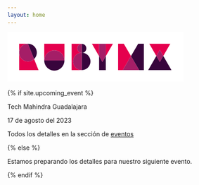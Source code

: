 ```yaml
---
layout: home
---
```


![](/images/full-light-color.png)

{% if site.upcoming_event %}

Tech Mahindra Guadalajara

17 de agosto del 2023

Todos los detalles en la sección de [eventos](/eventos)

<div id="countdown" class="countdown"></div>

{% else %}

Estamos preparando los detalles para nuestro siguiente evento.

{% endif %}
